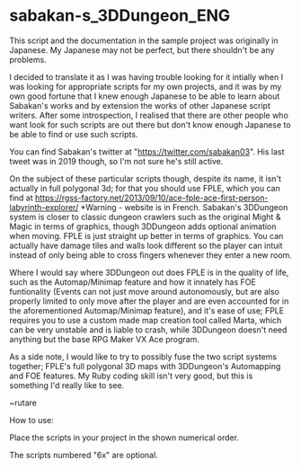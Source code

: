 # sabakan-s_3DDungeon_ENG
This script and the documentation in the sample project was originally in Japanese.
My Japanese may not be perfect, but there shouldn't be any problems.

I decided to translate it as I was having trouble looking for it intially when I was looking for
appropriate scripts for my own projects, and it was by my own good fortune that I knew enough
Japanese to be able to learn about Sabakan's works and by extension the works of other Japanese
script writers. After some introspection, I realised that there are other people who want look
for such scripts are out there but don't know enough Japanese to be able to find or use such scripts.

You can find Sabakan's twitter at "https://twitter.com/sabakan03".
His last tweet was in 2019 though, so I'm not sure he's still active.

On the subject of these particular scripts though, despite its name, it isn't actually in
full polygonal 3d; for that you should use FPLE, which you can find at 
https://rgss-factory.net/2013/09/10/ace-fple-ace-first-person-labyrinth-explorer/
*Warning - website is in French.
Sabakan's 3DDungeon system is closer to classic dungeon crawlers such as the original Might & Magic
in terms of graphics, though 3DDungeon adds optional animation when moving.
FPLE is just straight up better in terms of graphics. You can actually have damage tiles and walls
look different so the player can intuit instead of only being able to cross fingers whenever they
enter a new room.

Where I would say where 3DDungeon out does FPLE is in the quality of life, such as the
Automap/Minimap feature and how it innately has FOE funtionality (Events can not just move around autonomously,
but are also properly limited to only move after the player and are even accounted for in the aforementioned
Automap/Minimap feature), and it's ease of use; FPLE requires you to use a custom made map creation tool
called Marta, which can be very unstable and is liable to crash, while 3DDungeon doesn't need anything but the
base RPG Maker VX Ace program.

As a side note, I would like to try to possibly fuse the two script systems together; FPLE's full polygonal
3D maps with 3DDungeon's Automapping and FOE features. My Ruby coding skill isn't very good, but
this is something I'd really like to see.

~rutare

How to use:

Place the scripts in your project in the shown numerical order.

The scripts numbered "6x" are optional.
